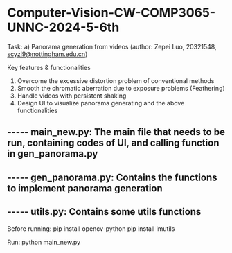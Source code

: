 # Computer-Vision-CW-COMP3065-UNNC-2024-5-6th
Task: a) Panorama generation from videos (author: Zepei Luo, 20321548, scyzl9@nottingham.edu.cn)

Key features & functionalities
1. Overcome the excessive distortion problem of conventional methods
2. Smooth the chromatic aberration due to exposure problems (Feathering)
3. Handle videos with persistent shaking
4. Design UI to visualize panorama generating and the above functionalities

----- main_new.py: The main file that needs to be run, containing codes of UI, and calling function in gen_panorama.py
-
----- gen_panorama.py: Contains the functions to implement panorama generation
-
----- utils.py: Contains some utils functions
-

Before running:
pip install opencv-python
pip install imutils

Run:
python main_new.py
